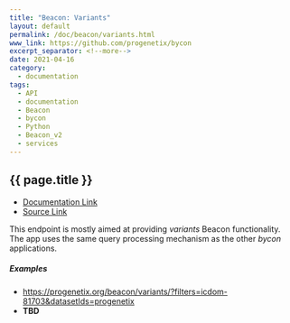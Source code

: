 ```yaml
---
title: "Beacon: Variants"
layout: default
permalink: /doc/beacon/variants.html
www_link: https://github.com/progenetix/bycon
excerpt_separator: <!--more-->
date: 2021-04-16
category:
  - documentation
tags:
  - API
  - documentation
  - Beacon
  - bycon
  - Python
  - Beacon_v2
  - services
---
```


## {{ page.title }}

* [Documentation Link](https://github.com/progenetix/bycon/blob/master/beaconServer/doc/variants.md)
* [Source Link](https://github.com/progenetix/bycon/blob/master/beaconServer/variants.py)

This endpoint is mostly aimed at providing _variants_ Beacon functionality.
The app uses the same query processing mechanism as the other _bycon_
applications.

<!--more-->

##### Examples

* <https://progenetix.org/beacon/variants/?filters=icdom-81703&datasetIds=progenetix>
* **TBD**
